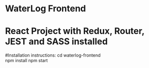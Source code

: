 # WaterLog Frontend
# React Project with Redux, Router, JEST and SASS installed
#Installation instructions:
cd waterlog-frontend <br/>
npm install
npm start